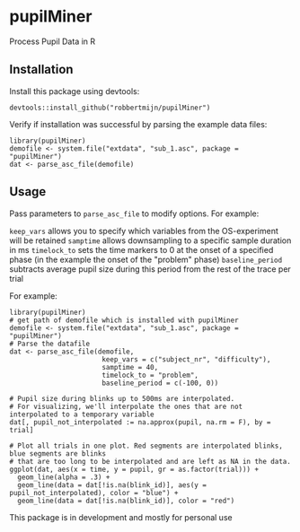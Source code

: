 # pupilMiner
Process Pupil Data in R

## Installation

Install this package using devtools:

```
devtools::install_github("robbertmijn/pupilMiner")
```

Verify if installation was successful by parsing the example data files:

```
library(pupilMiner)
demofile <- system.file("extdata", "sub_1.asc", package = "pupilMiner")
dat <- parse_asc_file(demofile)
```

## Usage

Pass parameters to ```parse_asc_file``` to modify options. For example:

```keep_vars``` allows you to specify which variables from the OS-experiment will be retained
```samptime``` allows downsampling to a specific sample duration in ms
```timelock_to``` sets the time markers to 0 at the onset of a specified phase (in the example the onset of the "problem" phase)
```baseline_period``` subtracts average pupil size during this period from the rest of the trace per trial

For example:

```
library(pupilMiner)
# get path of demofile which is installed with pupilMiner
demofile <- system.file("extdata", "sub_1.asc", package = "pupilMiner")
# Parse the datafile
dat <- parse_asc_file(demofile,
                       keep_vars = c("subject_nr", "difficulty"),
                       samptime = 40,
                       timelock_to = "problem",
                       baseline_period = c(-100, 0))

# Pupil size during blinks up to 500ms are interpolated. 
# For visualizing, we'll interpolate the ones that are not interpolated to a temporary variable
dat[, pupil_not_interpolated := na.approx(pupil, na.rm = F), by = trial]

# Plot all trials in one plot. Red segments are interpolated blinks, blue segments are blinks
# that are too long to be interpolated and are left as NA in the data.
ggplot(dat, aes(x = time, y = pupil, gr = as.factor(trial))) +
  geom_line(alpha = .3) +
  geom_line(data = dat[!is.na(blink_id)], aes(y = pupil_not_interpolated), color = "blue") +
  geom_line(data = dat[!is.na(blink_id)], color = "red") 
```

This package is in development and mostly for personal use
